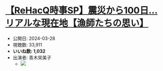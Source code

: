 # [【ReHacQ時事SP】震災から100日…リアルな現在地【漁師たちの思い】](https://www.youtube.com/watch?v=jMgWndSuSEU)
-   公開日: 2024-03-28
-   視聴数: 33,911
-   **いいね数: 1,032**
-   出演者: 青木栄美子
    - [![](https://img.youtube.com/vi/jMgWndSuSEU/hqdefault.jpg)](https://www.youtube.com/watch?v=jMgWndSuSEU)
